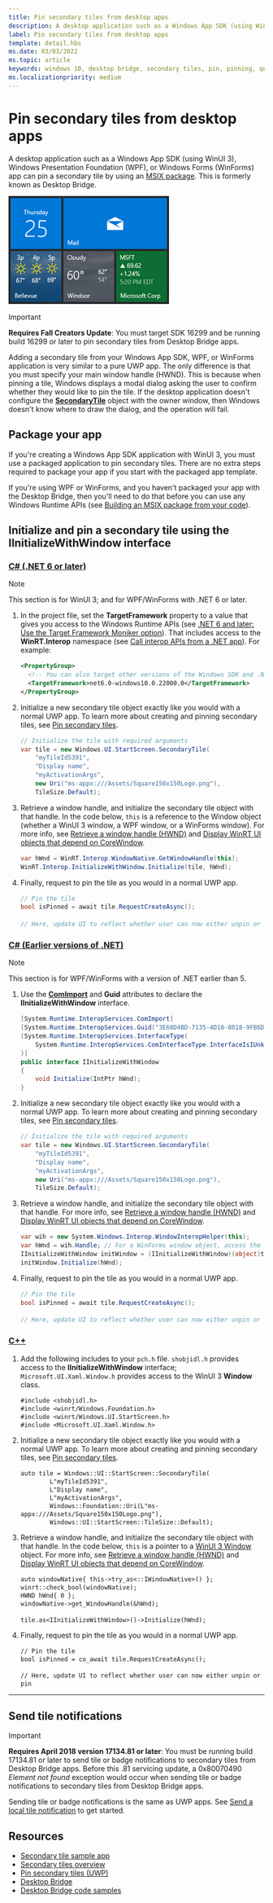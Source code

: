 ```yaml
---
title: Pin secondary tiles from desktop apps
description: A desktop application such as a Windows App SDK (using WinUI 3), Windows Presentation Foundation (WPF), or Windows Forms (WinForms) app can pin a secondary tile by using an [MSIX package](https://developer.microsoft.com/windows/bridges/desktop). This is formerly known as Desktop Bridge.
label: Pin secondary tiles from desktop apps
template: detail.hbs
ms.date: 03/03/2022
ms.topic: article
keywords: windows 10, desktop bridge, secondary tiles, pin, pinning, quickstart, code sample, example, secondarytile, desktop application, win32, winforms, wpf
ms.localizationpriority: medium
---
```


# Pin secondary tiles from desktop apps

A desktop application such as a Windows App SDK (using WinUI 3), Windows Presentation Foundation (WPF), or Windows Forms (WinForms) app can pin a secondary tile by using an [MSIX package](https://developer.microsoft.com/windows/bridges/desktop). This is formerly known as Desktop Bridge.

![Screenshot of secondary tiles](images/secondarytiles.png)

> [!IMPORTANT]
> **Requires Fall Creators Update**: You must target SDK 16299 and be running build 16299 or later to pin secondary tiles from Desktop Bridge apps.

Adding a secondary tile from your Windows App SDK, WPF, or WinForms application is very similar to a pure UWP app. The only difference is that you must specify your main window handle (HWND). This is because when pinning a tile, Windows displays a modal dialog asking the user to confirm whether they would like to pin the tile. If the desktop application doesn't configure the [**SecondaryTile**](/uwp/api/windows.ui.startscreen.secondarytile) object with the owner window, then Windows doesn't know where to draw the dialog, and the operation will fail.

## Package your app

If you're creating a Windows App SDK application with WinUI 3, you must use a packaged application to pin secondary tiles. There are no extra steps required to package your app if you start with the packaged app template.

If you're using WPF or WinForms, and you haven't packaged your app with the Desktop Bridge, then you'll need to do that before you can use any Windows Runtime APIs (see [Building an MSIX package from your code](/windows/msix/desktop/source-code-overview)).

## Initialize and pin a secondary tile using the IInitializeWithWindow interface

### [C# (.NET 6 or later)](#tab/csharpnet6)

> [!NOTE]
> This section is for WinUI 3; and for WPF/WinForms with .NET 6 or later.

1. In the project file, set the **TargetFramework** property to a value that gives you access to the Windows Runtime APIs (see [.NET 6 and later: Use the Target Framework Moniker option](/windows/apps/desktop/modernize/desktop-to-uwp-enhance#net-6-and-later-use-the-target-framework-moniker-option)). That includes access to the **WinRT.Interop** namespace (see [Call interop APIs from a .NET app](/windows/apps/desktop/modernize/winrt-com-interop-csharp#available-via-target-framework-moniker)). For example:

    ```xml
    <PropertyGroup>
      <!-- You can also target other versions of the Windows SDK and .NET; for example, "net5.0-windows10.0.19041.0" -->
      <TargetFramework>net6.0-windows10.0.22000.0</TargetFramework>
    </PropertyGroup>
    ```

1. Initialize a new secondary tile object exactly like you would with a normal UWP app. To learn more about creating and pinning secondary tiles, see [Pin secondary tiles](secondary-tiles-pinning.md).

    ```csharp
    // Initialize the tile with required arguments
    var tile = new Windows.UI.StartScreen.SecondaryTile(
        "myTileId5391",
        "Display name",
        "myActivationArgs",
        new Uri("ms-appx:///Assets/Square150x150Logo.png"),
        TileSize.Default);
    ```

1. Retrieve a window handle, and initialize the secondary tile object with that handle. In the code below, `this` is a reference to the Window object (whether a WinUI 3 window, a WPF window, or a WinForms window). For more info, see [Retrieve a window handle (HWND)](/windows/apps/develop/ui-input/retrieve-hwnd) and [Display WinRT UI objects that depend on CoreWindow](/windows/apps/develop/ui-input/display-ui-objects).

    ```csharp
    var hWnd = WinRT.Interop.WindowNative.GetWindowHandle(this);
    WinRT.Interop.InitializeWithWindow.Initialize(tile, hWnd);
    ```

1. Finally, request to pin the tile as you would in a normal UWP app.

    ```csharp
    // Pin the tile
    bool isPinned = await tile.RequestCreateAsync();

    // Here, update UI to reflect whether user can now either unpin or pin
    ```

### [C# (Earlier versions of .NET)](#tab/csharp)

> [!NOTE]
> This section is for WPF/WinForms with a version of .NET earlier than 5.

1. Use the [**ComImport**](/dotnet/api/system.runtime.interopservices.comimportattribute) and **Guid** attributes to declare the **IInitializeWithWindow** interface.

    ```csharp
    [System.Runtime.InteropServices.ComImport]
    [System.Runtime.InteropServices.Guid("3E68D4BD-7135-4D10-8018-9FB6D9F33FA1")]
    [System.Runtime.InteropServices.InterfaceType(
        System.Runtime.InteropServices.ComInterfaceType.InterfaceIsIUnknown
    )]
    public interface IInitializeWithWindow
    {
        void Initialize(IntPtr hWnd);
    }
    ```

1. Initialize a new secondary tile object exactly like you would with a normal UWP app. To learn more about creating and pinning secondary tiles, see [Pin secondary tiles](secondary-tiles-pinning.md).

    ```csharp
    // Initialize the tile with required arguments
    var tile = new Windows.UI.StartScreen.SecondaryTile(
        "myTileId5391",
        "Display name",
        "myActivationArgs",
        new Uri("ms-appx:///Assets/Square150x150Logo.png"),
        TileSize.Default);
    ```

1. Retrieve a window handle, and initialize the secondary tile object with that handle. For more info, see [Retrieve a window handle (HWND)](/windows/apps/develop/ui-input/retrieve-hwnd) and [Display WinRT UI objects that depend on CoreWindow](/windows/apps/develop/ui-input/display-ui-objects).

    ```csharp
    var wih = new System.Windows.Interop.WindowInteropHelper(this);
    var hWnd = wih.Handle; // For a WinForms window object, access the NativeWindow.Handle property instead.
    IInitializeWithWindow initWindow = (IInitializeWithWindow)(object)tile;
    initWindow.Initialize(hWnd);
    ```

1. Finally, request to pin the tile as you would in a normal UWP app.

    ```csharp
    // Pin the tile
    bool isPinned = await tile.RequestCreateAsync();

    // Here, update UI to reflect whether user can now either unpin or pin
    ```

### [C++](#tab/cpp)

1. Add the following includes to your `pch.h` file. `shobjidl.h` provides access to the **IInitializeWithWindow** interface; `Microsoft.UI.Xaml.Window.h` provides access to the WinUI 3 **Window** class.

    ```cppwinrt
    #include <shobjidl.h>
    #include <winrt/Windows.Foundation.h> 
    #include <winrt/Windows.UI.StartScreen.h>
    #include <Microsoft.UI.Xaml.Window.h>
    ```

1. Initialize a new secondary tile object exactly like you would with a normal UWP app. To learn more about creating and pinning secondary tiles, see [Pin secondary tiles](secondary-tiles-pinning.md).

    ```cppwinrt
    auto tile = Windows::UI::StartScreen::SecondaryTile(
            L"myTileId5391",
            L"Display name",
            L"myActivationArgs",
            Windows::Foundation::Uri(L"ms-appx:///Assets/Square150x150Logo.png"),
            Windows::UI::StartScreen::TileSize::Default);
    ```

1. Retrieve a window handle, and initialize the secondary tile object with that handle. In the code below, `this` is a pointer to a [WinUI 3 Window](/windows/winui/api/microsoft.ui.xaml.window) object. For more info, see [Retrieve a window handle (HWND)](/windows/apps/develop/ui-input/retrieve-hwnd) and [Display WinRT UI objects that depend on CoreWindow](/windows/apps/develop/ui-input/display-ui-objects).

    ```cppwinrt
    auto windowNative{ this->try_as<::IWindowNative>() };
    winrt::check_bool(windowNative);
    HWND hWnd{ 0 };
    windowNative->get_WindowHandle(&hWnd);

    tile.as<IInitializeWithWindow>()->Initialize(hWnd);
    ```

1. Finally, request to pin the tile as you would in a normal UWP app.

    ```cppwinrt
    // Pin the tile
    bool isPinned = co_await tile.RequestCreateAsync();

    // Here, update UI to reflect whether user can now either unpin or pin
    ```

---

## Send tile notifications

> [!IMPORTANT]
> **Requires April 2018 version 17134.81 or later**: You must be running build 17134.81 or later to send tile or badge notifications to secondary tiles from Desktop Bridge apps. Before this .81 servicing update, a 0x80070490 *Element not found* exception would occur when sending tile or badge notifications to secondary tiles from Desktop Bridge apps.

Sending tile or badge notifications is the same as UWP apps. See [Send a local tile notification](sending-a-local-tile-notification.md) to get started.

## Resources

* [Secondary tile sample app](https://github.com/Microsoft/DesktopBridgeToUWP-Samples/tree/master/Samples/SecondaryTileSample)
* [Secondary tiles overview](secondary-tiles.md)
* [Pin secondary tiles (UWP)](secondary-tiles-pinning.md)
* [Desktop Bridge](https://developer.microsoft.com/windows/bridges/desktop)
* [Desktop Bridge code samples](https://github.com/Microsoft/DesktopBridgeToUWP-Samples)
